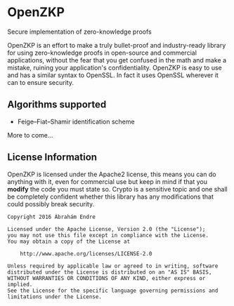 # OpenZKP
Secure implementation of zero-knowledge proofs


OpenZKP is an effort to make a truly bullet-proof and industry-ready library for using zero-knowledge proofs in open-source and commercial applications, without the fear that you get confused in the math and make a mistake, ruining your application's confidentiality. OpenZKP is easy to use and has a similar syntax to OpenSSL. In fact it uses OpenSSL wherever it can to ensure security.

## Algorithms supported
- Feige–Fiat–Shamir identification scheme

More to come...


## License Information
OpenZKP is licensed under the Apache2 license, this means you can do anything with it, even for commercial use but keep in mind if that you **modify** the code you must state so. Crypto is a sensitive topic and one shall be completely confident whether this library has any modifications that could possibly break security.

```
Copyright 2016 Ábrahám Endre

Licensed under the Apache License, Version 2.0 (the "License");
you may not use this file except in compliance with the License.
You may obtain a copy of the License at

    http://www.apache.org/licenses/LICENSE-2.0

Unless required by applicable law or agreed to in writing, software
distributed under the License is distributed on an "AS IS" BASIS,
WITHOUT WARRANTIES OR CONDITIONS OF ANY KIND, either express or implied.
See the License for the specific language governing permissions and
limitations under the License.
```

